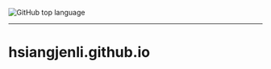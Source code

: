 ![GitHub top language](https://img.shields.io/github/languages/top/hsiangjenli/hsiangjenli.github.io)

---
# hsiangjenli.github.io
